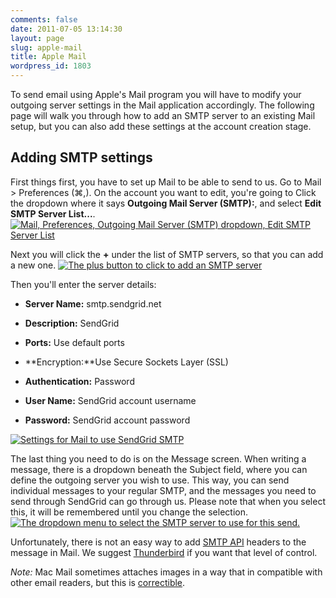 ```yaml
---
comments: false
date: 2011-07-05 13:14:30
layout: page
slug: apple-mail
title: Apple Mail
wordpress_id: 1803
---
```


To send email using Apple's Mail program you will have to modify your outgoing server settings in the Mail application accordingly. The following page will walk you through how to add an SMTP server to an existing Mail setup, but you can also add these settings at the account creation stage.


## Adding SMTP settings


First things first, you have to set up Mail to be able to send to us. Go to Mail > Preferences (⌘,). On the account you want to edit, you're going to Click the dropdown where it says **Outgoing Mail Server (SMTP):**, and select **Edit SMTP Server List...**.
[![Mail, Preferences, Outgoing Mail Server (SMTP) dropdown, Edit SMTP Server List](http://docs.sendgrid.com/wp-content/uploads/2011/07/step11.png)](http://docs.sendgrid.com/wp-content/uploads/2011/07/step11.png)  


Next you will click the **+** under the list of SMTP servers, so that you can add a new one.
[![The plus button to click to add an SMTP server](http://docs.sendgrid.com/wp-content/uploads/2011/07/step21.png)](http://docs.sendgrid.com/wp-content/uploads/2011/07/step21.png)  


Then you'll enter the server details:



	
  * **Server Name:** smtp.sendgrid.net

	
  * **Description:** SendGrid

	
  * **Ports:** Use default ports

	
  * **Encryption:**Use Secure Sockets Layer (SSL)

	
  * **Authentication:** Password

	
  * **User Name:** SendGrid account username

	
  * **Password:** SendGrid account password


[![Settings for Mail to use SendGrid SMTP](http://docs.sendgrid.com/wp-content/uploads/2011/07/step3.png)](http://docs.sendgrid.com/wp-content/uploads/2011/07/step3.png)  


The last thing you need to do is on the Message screen. When writing a message, there is a dropdown beneath the Subject field, where you can define the outgoing server you wish to use. This way, you can send individual messages to your regular SMTP, and the messages you need to send through SendGrid can go through us. Please note that when you select this, it will be remembered until you change the selection.
[![The dropdown menu to select the SMTP server to use for this send.](http://docs.sendgrid.com/wp-content/uploads/2011/07/step4-e1309893166333.png)](http://docs.sendgrid.com/wp-content/uploads/2011/07/step4-e1309893166333.png)  


Unfortunately, there is not an easy way to add [SMTP API](/documentation/api/smtp-api/) headers to the message in Mail. We suggest [Thunderbird](/documentation/get-started/integrate/examples/thunderbird/) if you want that level of control.

_Note:_ Mac Mail sometimes attaches images in a way that in compatible with other email readers, but this is [correctible](http://micahgilman.com/play/disable-mac-mailapp-inline-image-attachments/).
